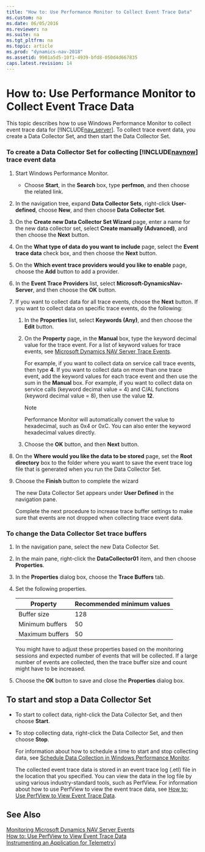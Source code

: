 ```yaml
---
title: "How to: Use Performance Monitor to Collect Event Trace Data"
ms.custom: na
ms.date: 06/05/2016
ms.reviewer: na
ms.suite: na
ms.tgt_pltfrm: na
ms.topic: article
ms.prod: "dynamics-nav-2018"
ms.assetid: 9981a5d5-10f1-4939-bfd8-050d4d667835
caps.latest.revision: 14
---
```

# How to: Use Performance Monitor to Collect Event Trace Data
This topic describes how to use Windows Performance Monitor to collect event trace data for [!INCLUDE[nav_server](includes/nav_server_md.md)]. To collect trace event data, you create a Data Collector Set, and then start the Data Collector Set.  
  
### To create a Data Collector Set for collecting [!INCLUDE[navnow](includes/navnow_md.md)] trace event data  
  
1. Start Windows Performance Monitor.  
  
   -   Choose **Start**, in the **Search** box, type **perfmon**, and then choose the related link.  
  
2. In the navigation tree, expand **Data Collector Sets**, right-click **User-defined**, choose **New**, and then choose **Data Collector Set**.  
  
3. On the **Create new Data Collector Set Wizard** page, enter a name for the new data collector set, select **Create manually \(Advanced\)**, and then choose the **Next** button.  
  
4. On the **What type of data do you want to include** page, select the **Event trace data** check box, and then choose the **Next** button.  
  
5. On the **Which event trace providers would you like to enable** page, choose the **Add** button to add a provider.  
  
6. In the **Event Trace Providers** list, select **Microsoft-DynamicsNav-Server**, and then choose the **OK** button.  
  
7. If you want to collect data for all trace events, choose the **Next** button. If you want to collect data on specific trace events, do the following:  
  
   1.  In the **Properties** list, select **Keywords \(Any\)**, and then choose the **Edit** button.  
  
   2.  On the **Property** page, in the **Manual** box, type the keyword decimal value for the trace event. For a list of keyword values for trace events, see [Microsoft Dynamics NAV Server Trace Events](Microsoft-Dynamics-NAV-Server-Trace-Events.md).  
  
        For example, if you want to collect data on service call trace events, then type **4**. If you want to collect data on more than one trace event, add the keyword values for each trace event and then use the sum in the **Manual** box. For example, if you want to collect data on service calls \(keyword decimal value = 4\) and C/AL functions \(keyword decimal value = 8\), then use the value **12**.  
  
       > [!NOTE]  
       >  Performance Monitor will automatically convert the value to hexadecimal, such as 0x4 or 0xC. You can also enter the keyword hexadecimal values directly.  
  
   3.  Choose the **OK** button, and then **Next** button.  
  
8. On the **Where would you like the data to be stored** page, set the **Root directory** box to the folder where you want to save the event trace log file that is generated when you run the Data Collector Set.  
  
9. Choose the **Finish** button to complete the wizard  
  
     The new Data Collector Set appears under **User Defined** in the navigation pane.  
  
   Complete the next procedure to increase trace buffer settings to make sure that events are not dropped when collecting trace event data.  
  
### To change the Data Collector Set trace buffers  
  
1.  In the navigation pane, select the new Data Collector Set.  
  
2.  In the main pane, right-click the **DataCollector01** item, and then choose **Properties**.  
  
3.  In the **Properties** dialog box, choose the **Trace Buffers** tab.  
  
4.  Set the following properties.  
  
    |Property|Recommended minimum values|  
    |--------------|--------------------------------|  
    |Buffer size|128|  
    |Minimum buffers|50|  
    |Maximum buffers|50|  
  
     You might have to adjust these properties based on the monitoring sessions and expected number of events that will be collected. If a large number of events are collected, then the trace buffer size and count might have to be increased.  
  
5.  Choose the **OK** button to save and close the **Properties** dialog box.  
  
##  <a name="StartDataCollectorSet"></a> To start and stop a Data Collector Set  
  
- To start to collect data, right-click the Data Collector Set, and then choose **Start**.  
  
- To stop collecting data, right-click the Data Collector Set, and then choose **Stop**.  
  
  For information about how to schedule a time to start and stop collecting data, see [Schedule Data Collection in Windows Performance Monitor](https://technet.microsoft.com/library/cc722312.aspx).  
  
  The collected event trace data is stored in an event trace log \(.etl\) file in the location that you specified. You can view the data in the log file by using various industry-standard tools, such as PerfView. For information about how to use PerfView to view the event trace data, see [How to: Use PerfView to View Event Trace Data](How-to--Use-PerfView-to-View-Event-Trace-Data.md).  
  
## See Also  
 [Monitoring Microsoft Dynamics NAV Server Events](Monitoring-Microsoft-Dynamics-NAV-Server-Events.md)   
 [How to: Use PerfView to View Event Trace Data](How-to--Use-PerfView-to-View-Event-Trace-Data.md)  
 [Instrumenting an Application for Telemetry](instrumenting-application-for-telemetry.md)]